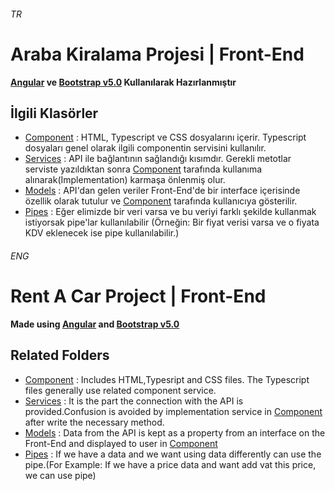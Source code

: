 ###### TR
# Araba Kiralama Projesi | Front-End
**[Angular](https://angular.io/cli) ve [Bootstrap v5.0](https://getbootstrap.com/docs/5.0/getting-started/introduction/) Kullanılarak Hazırlanmıştır**
## İlgili Klasörler
- [Component](https://github.com/slayerprogrammer/RenACar-Angular/tree/main/src/app/component) : HTML, Typescript ve CSS dosyalarını içerir. Typescript dosyaları genel olarak ilgili componentin servisini kullanılır.
- [Services](https://github.com/slayerprogrammer/RenACar-Angular/tree/main/src/app/services) : API ile bağlantının sağlandığı kısımdır. Gerekli metotlar serviste yazıldıktan sonra  [Component](https://github.com/slayerprogrammer/RenACar-Angular/tree/main/src/app/component) tarafında kullanıma alınarak(Implementation) karmaşa önlenmiş olur.
- [Models](https://github.com/slayerprogrammer/RenACar-Angular/tree/main/src/app/models) : API'dan gelen veriler Front-End'de bir interface içerisinde özellik olarak tutulur ve [Component](https://github.com/slayerprogrammer/RenACar-Angular/tree/main/src/app/component) tarafında kullanıcıya gösterilir.
- [Pipes](https://github.com/slayerprogrammer/RenACar-Angular/tree/main/src/app/pipes) : Eğer elimizde bir veri varsa ve bu veriyi farklı şekilde kullanmak istiyorsak pipe'lar kullanılabilir (Örneğin: Bir fiyat verisi varsa ve o fiyata KDV eklenecek ise pipe kullanılabilir.)

###### ENG
# Rent A Car Project | Front-End
**Made using [Angular](https://angular.io/cli) and [Bootstrap v5.0](https://getbootstrap.com/docs/5.0/getting-started/introduction/)**
## Related Folders
- [Component](https://github.com/slayerprogrammer/RenACar-Angular/tree/main/src/app/component) : Includes HTML,Typesript and CSS files. The Typescript files generally use related component service.
- [Services](https://github.com/slayerprogrammer/RenACar-Angular/tree/main/src/app/services) : It is the part the connection with the API is provided.Confusion is avoided by implementation service in [Component](https://github.com/slayerprogrammer/RenACar-Angular/tree/main/src/app/component) after write the necessary method.
- [Models](https://github.com/slayerprogrammer/RenACar-Angular/tree/main/src/app/models) : Data from the API is kept as a property from an interface on the Front-End and displayed to user in [Component](https://github.com/slayerprogrammer/RenACar-Angular/tree/main/src/app/component)
- [Pipes](https://github.com/slayerprogrammer/RenACar-Angular/tree/main/src/app/pipes) : If we have a data and  we want using data differently can use the pipe.(For Example: If we have a price data and want add vat this price, we can use pipe)

